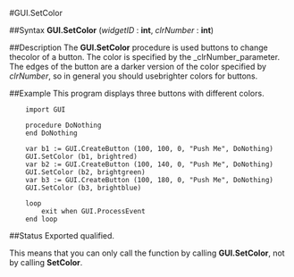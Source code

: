 
#GUI.SetColor

##Syntax
**GUI.SetColor** (_widgetID_ : **int**, _clrNumber_ : **int**)


##Description
The **GUI.SetColor** procedure is used buttons to change thecolor of a button.  The color is specified by the _clrNumber_parameter.  The edges of the button are a darker version of the color specified by _clrNumber_, so in general you should usebrighter colors for buttons.


##Example
This program displays three buttons with different colors.



        import GUI

        procedure DoNothing
        end DoNothing

        var b1 := GUI.CreateButton (100, 100, 0, "Push Me", DoNothing)
        GUI.SetColor (b1, brightred)
        var b2 := GUI.CreateButton (100, 140, 0, "Push Me", DoNothing)
        GUI.SetColor (b2, brightgreen)
        var b3 := GUI.CreateButton (100, 180, 0, "Push Me", DoNothing)
        GUI.SetColor (b3, brightblue)

        loop
            exit when GUI.ProcessEvent
        end loop
##Status
Exported qualified.

This means that you can only call the function by calling **GUI.SetColor**, not by calling **SetColor**.

